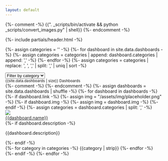 ```yaml
---
layout: default
---
```



{%- comment -%}
  {{". \_scripts/bin/activate && python \_scripts/convert_images.py" | shell}}
{%- endcomment -%}

{%- include partials/header.html -%}


{%- assign categories = '' -%}
{%- for dashboard in site.data.dashboards -%}
  {%- assign categories = categories | append: dashboard.categories | append: ',' -%}
{%- endfor -%}
{%- assign categories = categories | replace: ', ', ',' | split: ',' | uniq | sort -%}

<select id="categorySelect" class="form-select mx-auto mb-2 bg-blue" aria-label="select category" style="max-width: 18rem;">
  <option selected disabled value="all">Filter by category</option>
  <option value="all">All</option>
  {%- for category in categories -%}
    <option id="{{category | downcase | trim}}" value="{{category | downcase | trim}}">{{category}}</option>
  {%- endfor -%}
</select>

<div class="mx-auto mb-3 opacity-50">
  <small class="text-gray">{{site.data.dashboards | size}} Dashboards</small>
</div>


<!-- Content -->
<section class="pb-5">
  <div class="container">
    <div class="row row-cols-1 row-cols-sm-2 row-cols-lg-3 row-cols-xl-4 g-3 justify-content-center">
      {%- comment -%}
        <!-- 
        - name: L2BEAT
          link: https://l2beat.com/
          description: Analytics and research website about Ethereum layer 2 scaling, comparing major protocols live on Ethereum today.
          img: /assets/img/dashboards/l2beat.webp
          categories: Layer 2s
           -->
      {%- endcomment -%}
      {%- assign dashboards = site.data.dashboards | shuffle -%}
      {%- for dashboard in dashboards -%}
        {%- if dashboard.link -%}
          {%- assign img = "/assets/img/placeholder.png" -%}
          {%- if dashboard.img -%}
            {%- assign img = dashboard.img -%}
          {%- endif -%}
          {%- assign categories = dashboard.categories | split: ',' -%}
          <div class="col d-flex align-items-stretch all {{categories | join: '&&' | downcase | remove: ' ' | replace: '&&', ' '}}">
            <div class="card rounded-3 mx-auto bg-blue text-gray h-100 p-3">
              <a href="{{dashboard.link}}" target="_blank">
                <img src="{{img}}" loading="lazy" class="w-100 object-fit-cover rounded-2" 
                  style="aspect-ratio: 16 / 9; object-position: 0% 0%;">
              </a>
              <div class="card-body d-flex align-items-start flex-column p-0 pt-3">
                <!-- <div class="text-light fw-bold" style="opacity: 95%;"> -->
                  <a href="{{dashboard.link}}" target="_blank" class="text-light fw-bold" style="opacity: 95%;">
                    {{dashboard.name}}
                  </a>
                <!-- </div> -->
                <div class="card-text mb-auto">
                  {%- if dashboard.description -%}
                    <p>
                      {{dashboard.description}}
                    </p>
                  {%- endif -%}
                </div>
                <div>
                  {%- for category in categories -%}
                    <span class="badge rounded-pill me-1">{{category | strip}}</span>
                  {%- endfor -%}
                </div>
              </div>
            </div>
          </div>
        {%- endif -%}
      {%- endfor -%}
    </div>
  </div>
</section>

